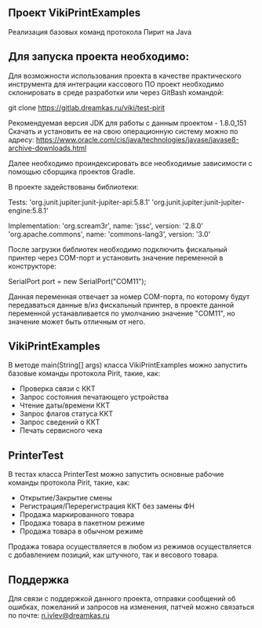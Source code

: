 ## Проект VikiPrintExamples

Реализация базовых команд протокола Пирит на Java

## Для запуска проекта необходимо:

Для возможности использования проекта в качестве практического инструмента для интеграции кассового ПО
проект необходимо склонировать в среде разработки или через GitBash командой:

git clone https://gitlab.dreamkas.ru/viki/test-pirit

Рекомендуемая версия JDK для работы с данным проектом - 1.8.0_151
Скачать и установить ее на свою операционную систему можно по адресу:
https://www.oracle.com/cis/java/technologies/javase/javase8-archive-downloads.html

Далее необходимо проиндексировать все необходимые зависимости с помощью сборщика проектов Gradle.

В проекте задействованы библиотеки:

Tests:
'org.junit.jupiter:junit-jupiter-api:5.8.1'
'org.junit.jupiter:junit-jupiter-engine:5.8.1'

Implementation:
'org.scream3r', name: 'jssc', version: '2.8.0'
'org.apache.commons', name: 'commons-lang3', version: '3.0'

После загрузки библиотек необходимо подключить фискальный принтер через COM-порт и
установить значение переменной в конструкторе:

SerialPort port = new SerialPort("COM11");

Данная переменная отвечает за номер COM-порта, по которому будут передаваться данные в/из фискальный принтер,
в проекте данной переменной устанавливается по умолчанию значение "COM11", но значение может быть отличным от него.

## VikiPrintExamples

В методе main(String[] args) класса VikiPrintExamples можно запустить базовые команды протокола Pirit, такие, как:

- Проверка связи с ККТ
- Запрос состояния печатающего устройства
- Чтение даты/времени ККТ
- Запрос флагов статуса ККТ
- Запрос сведений о ККТ
- Печать сервисного чека


## PrinterTest

В тестах класса PrinterTest можно запустить основные рабочие команды протокола Pirit, такие, как:

- Открытие/Закрытие смены
- Регистрация/Перерегистрация ККТ без замены ФН
- Продажа маркированного товара
- Продажа товара в пакетном режиме
- Продажа товара в обычном режиме

Продажа товара осуществляется в любом из режимов осуществляется с добавлением позиций, как штучного, так и 
весового товара.


## Поддержка

Для связи с поддержкой данного проекта, отправки сообщений об ошибках,
пожеланий и запросов на изменения, патчей можно связаться по почте:
n.ivlev@dreamkas.ru



